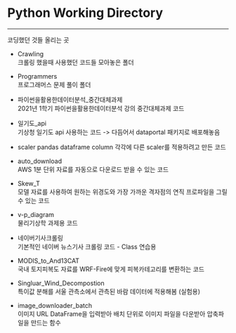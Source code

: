 # Python Working Directory

---
코딩했던 것들 올리는 곳
* Crawling  
  크롤링 했을때 사용했던 코드들 모아놓은 폴더  
  
* Programmers  
  프로그래머스 문제 풀이 폴더
  
* 파이썬을활용한데이터분석_중간대체과제  
  2021년 1학기 파이썬을활용한데이터분석 강의 중간대체과제 코드  

* 일기도_api  
  기상청 일기도 api 사용하는 코드 -> 다듬어서 dataportal 패키지로 배포해놓음  

* scaler
  pandas dataframe column 각각에 다른 scaler를 적용하려고 만든 코드  

* auto_download  
  AWS 1분 단위 자료를 자동으로 다운로드 받을 수 있는 코드
 
* Skew_T  
  모델 자료를 사용하여 원하는 위경도와 가장 가까운 격자점의 연직 프로파일을 그릴 수 있는 코드
  
* v-p_diagram  
  물리기상학 과제용 코드

* 네이버기사크롤링  
  기본적인 네이버 뉴스기사 크롤링 코드 - Class 연습용
  
* MODIS_to_And13CAT  
  국내 토지피복도 자료를 WRF-Fire에 맞게 피복카테고리를 변환하는 코드
  
 * Singluar_Wind_Decompostion  
   특이값 분해를 서울 관측소에서 관측된 바람 데이터에 적용해봄 (실험용)
   
 * image_downloader_batch  
   이미지 URL DataFrame을 입력받아 배치 단위로 이미지 파일을 다운받아 압축파일을 만드는 함수  
